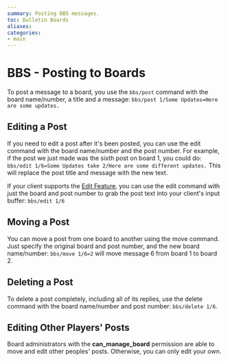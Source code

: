 ```yaml
---
summary: Posting BBS messages.
toc: Bulletin Boards
aliases:
categories:
- main
---
```

# BBS - Posting to Boards

To post a message to a board, you use the `bbs/post` command with the board name/number, a title and a message:  `bbs/post 1/Some Updates=Here are some updates.`

## Editing a Post

If you need to edit a post after it's been posted, you can use the edit command with the board name/number and the post number.  For example, if the post we just made was the sixth post on board 1, you could do:   `bbs/edit 1/6=Some Updates take 2/Here are some different updates.`  This will replace the post title and message with the new text.

If your client supports the [Edit Feature](/help/utils/edit), you can use the edit command with just the board and post number to grab the post text into your client's input buffer: `bbs/edit 1/6`

## Moving a Post

You can move a post from one board to another using the move command.  Just specify the original board and post number, and the new board name/number:  `bbs/move 1/6=2` will move message 6 from board 1 to board 2.

## Deleting a Post

To delete a post completely, including all of its replies, use the delete command with the board name/number and post number:  `bbs/delete 1/6`.

## Editing Other Players' Posts

Board administrators with the **can\_manage\_board** permission are able to move and edit other peoples' posts.  Otherwise, you can only edit your own.

